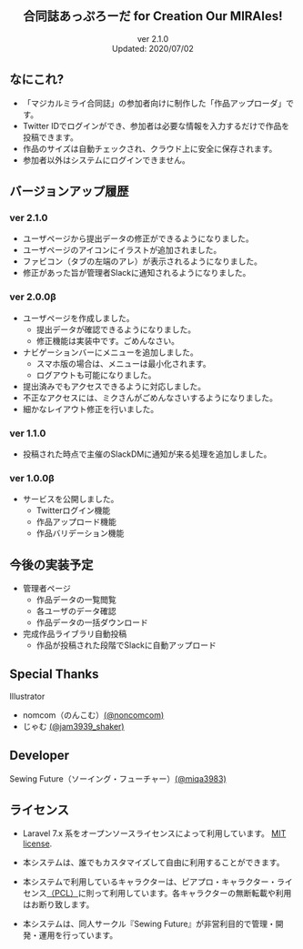 <h2 align="center">合同誌あっぷろーだ for Creation Our MIRAIes!</h2>

<p align="center">
ver 2.1.0<br>
Updated: 2020/07/02
</p>

## なにこれ?
- 「マジカルミライ合同誌」の参加者向けに制作した「作品アップローダ」です。
- Twitter IDでログインができ、参加者は必要な情報を入力するだけで作品を投稿できます。
- 作品のサイズは自動チェックされ、クラウド上に安全に保存されます。
- 参加者以外はシステムにログインできません。

## バージョンアップ履歴
### ver 2.1.0
- ユーザページから提出データの修正ができるようになりました。
- ユーザページのアイコンにイラストが追加されました。
- ファビコン（タブの左端のアレ）が表示されるようになりました。
- 修正があった旨が管理者Slackに通知されるようになりました。

### ver 2.0.0β
- ユーザページを作成しました。
    - 提出データが確認できるようになりました。
    - 修正機能は実装中です。ごめんなさい。
- ナビゲーションバーにメニューを追加しました。
    - スマホ版の場合は、メニューは最小化されます。
    - ログアウトも可能になりました。
- 提出済みでもアクセスできるように対応しました。
- 不正なアクセスには、ミクさんがごめんなさいするようになりました。
- 細かなレイアウト修正を行いました。

### ver 1.1.0
- 投稿された時点で主催のSlackDMに通知が来る処理を追加しました。

### ver 1.0.0β
- サービスを公開しました。
    - Twitterログイン機能
    - 作品アップロード機能
    - 作品バリデーション機能


## 今後の実装予定
- 管理者ページ
    - 作品データの一覧閲覧
    - 各ユーザのデータ確認
    - 作品データの一括ダウンロード
- 完成作品ライブラリ自動投稿
    - 作品が投稿された段階でSlackに自動アップロード


## Special Thanks
Illustrator
* nomcom（のんこむ）[(@noncomcom)](https://twitter.com/noncomcom)
* じゃむ [(@jam3939_shaker)](https://twitter.com/jam3939_shaker)



## Developer
Sewing Future（ソーイング・フューチャー）[(@miqa3983)](https://twitter.com/miqa3983)


## ライセンス
- Laravel 7.x 系をオープンソースライセンスによって利用しています。 [MIT license](https://opensource.org/licenses/MIT).<br>

- 本システムは、誰でもカスタマイズして自由に利用することができます。

- 本システムで利用しているキャラクターは、ピアプロ・キャラクター・ライセンス[（PCL）]( https://piapro.jp/license/character_guideline )に則って利用しています。各キャラクターの無断転載や利用はお断り致します。

- 本システムは、同人サークル『Sewing Future』が非営利目的で管理・開発・運用を行っています。
